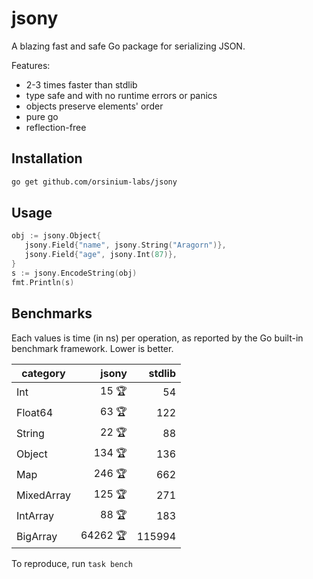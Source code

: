 # jsony

A blazing fast and safe Go package for serializing JSON.

Features:

* 2-3 times faster than stdlib
* type safe and with no runtime errors or panics
* objects preserve elements' order
* pure go
* reflection-free

## Installation

```bash
go get github.com/orsinium-labs/jsony
```

## Usage

```go
obj := jsony.Object{
   jsony.Field{"name", jsony.String("Aragorn")},
   jsony.Field{"age", jsony.Int(87)},
}
s := jsony.EncodeString(obj)
fmt.Println(s)
```

## Benchmarks

Each values is time (in ns) per operation, as reported by the Go built-in benchmark framework. Lower is better.

| category     | jsony     | stdlib   |
| ------------ | --------: | -------: |
| Int          |     15 🏆 |       54 |
| Float64      |     63 🏆 |      122 |
| String       |     22 🏆 |       88 |
| Object       |    134 🏆 |      136 |
| Map          |    246 🏆 |      662 |
| MixedArray   |    125 🏆 |      271 |
| IntArray     |     88 🏆 |      183 |
| BigArray     |  64262 🏆 |   115994 |

To reproduce, run `task bench`
